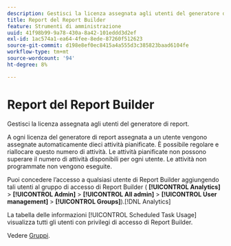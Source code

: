 ```yaml
---
description: Gestisci la licenza assegnata agli utenti del generatore di report.
title: Report del Report Builder
feature: Strumenti di amministrazione
uuid: 41f98b99-9a78-430a-8a42-101eddd3d2ef
exl-id: 1ac574a1-ea64-4fee-8ede-87260f512623
source-git-commit: d198e8ef0ec8415a4a555d3c385823baad6104fe
workflow-type: tm+mt
source-wordcount: '94'
ht-degree: 8%

---
```


# Report del Report Builder

Gestisci la licenza assegnata agli utenti del generatore di report.

A ogni licenza del generatore di report assegnata a un utente vengono assegnate automaticamente dieci attività pianificate. È possibile regolare e riallocare questo numero di attività. Le attività pianificate non possono superare il numero di attività disponibili per ogni utente. Le attività non programmate non vengono eseguite.

Puoi concedere l’accesso a qualsiasi utente di Report Builder aggiungendo tali utenti al gruppo di accesso di Report Builder ( **[!UICONTROL Analytics]** > **[!UICONTROL Admin]** > **[!UICONTROL All admin]** > **[!UICONTROL User management]** > **[!UICONTROL Groups]**).[!DNL Analytics]

La tabella delle informazioni [!UICONTROL Scheduled Task Usage] visualizza tutti gli utenti con privilegi di accesso di Report Builder.

Vedere [Gruppi](/help/admin/user-management2/c-user-groups/groups.md).
